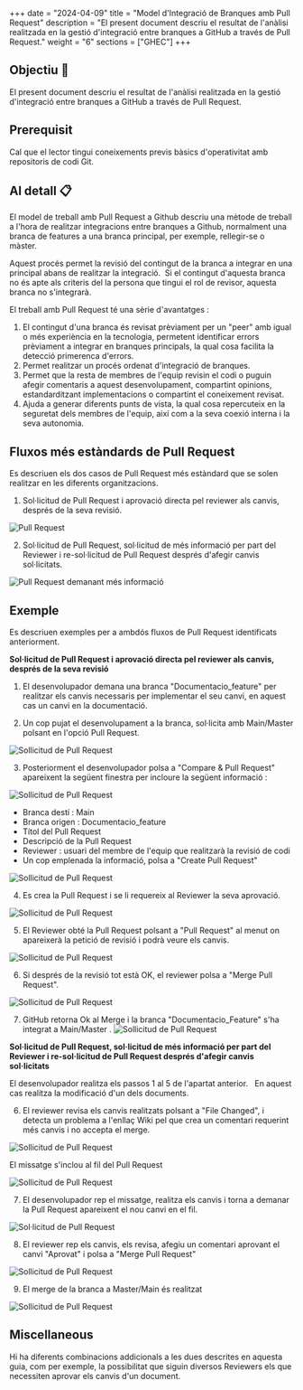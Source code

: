 
+++
date         = "2024-04-09"
title        = "Model d'Integració de Branques amb Pull Request"
description  = "El present document descriu el resultat de l'anàlisi realitzada en la gestió d'integració entre branques a GitHub a través de Pull Request."
weight      = "6"
sections    = ["GHEC"]
+++

## Objectiu 🚀
El present document descriu el resultat de l'anàlisi realitzada en la gestió d'integració entre branques a GitHub a través de Pull Request.

## Prerequisit
Cal que el lector tingui coneixements previs bàsics d'operativitat amb repositoris de codi Git.

## Al detall 📋

El model de treball amb Pull Request a Github descriu una mètode de treball a l'hora de realitzar integracions entre branques a Github, normalment una branca de features a una branca principal, per exemple, rellegir-se o màster.

Aquest procés permet la revisió del contingut de la branca a integrar en una principal abans de realitzar la integració.  Si el contingut d'aquesta branca no és apte als criteris del la persona que tingui el rol de revisor, aquesta branca no s'integrarà. 

El treball amb Pull Request té una sèrie d'avantatges :

1. El contingut d'una branca és revisat prèviament per un "peer" amb igual o més experiència en la tecnologia, permetent identificar errors prèviament a integrar en branques principals, la qual cosa facilita la detecció primerenca d'errors.
2. Permet realitzar un procés ordenat d'integració de branques.
3. Permet que la resta de membres de l'equip revisin el codi o puguin afegir comentaris a aquest desenvolupament, compartint opinions, estandarditzant implementacions o compartint el coneixement revisat.  
4. Ajuda a generar diferents punts de vista, la qual cosa repercuteix en la seguretat dels membres de l'equip, així com a la seva coexió interna i la seva autonomia.

## Fluxos més estàndards de Pull Request
Es descriuen els dos casos de Pull Request més estàndard que se solen realitzar en les diferents organitzacions.

1. Sol·licitud de Pull Request i aprovació directa pel reviewer als canvis, després de la seva revisió.

![Pull Request](/images/GHEC/pullrequestOK.png)

2. Sol·licitud de Pull Request, sol·licitud de més informació per part del Reviewer i re-sol·licitud de Pull Request després d'afegir canvis sol·licitats.

![Pull Request demanant més informació ](/images/GHEC/pullrequestKO.png)

## Exemple

Es descriuen exemples per a ambdós fluxos de Pull Request identificats anteriorment.

**Sol·licitud de Pull Request i aprovació directa pel reviewer als canvis, després de la seva revisió**

1. El desenvolupador demana una branca "Documentacio_feature" per realitzar els canvis necessaris per implementar el seu canvi, en aquest cas un canvi en la documentació.

2. Un cop pujat el desenvolupament a la branca, sol·licita amb Main/Master polsant en l'opció Pull Request.

![Sollicitud de Pull Request ](/images/GHEC/3SolicitudPullRequest.png)

3. Posteriorment el desenvolupador polsa a "Compare & Pull Request" apareixent la següent finestra per incloure la següent informació :

![Sollicitud de Pull Request ](/images/GHEC/4SolicitudPullRequest.png) 

+ Branca destí : Main
+ Branca origen : Documentacio_feature
+ Títol del Pull Request
+ Descripció de la Pull Request
+ Reviewer : usuari del membre de l'equip que realitzarà la revisió de codi
+ Un cop emplenada la informació, polsa a "Create Pull Request"

![Sollicitud de Pull Request ](/images/GHEC/4CreacionPullrequest.png)

4. Es crea la Pull Request i se li requereix al Reviewer la seva aprovació.

![Sollicitud de Pull Request ](/images/GHEC/5PullRequestCreada.png)

5. El Reviewer obté la Pull Request polsant a "Pull Request" al menut on apareixerà la petició de revisió i podrà veure els canvis.

![Sollicitud de Pull Request ](/images/GHEC/6RevisionCambios.png)

6. Si després de la revisió tot està OK, el reviewer polsa a "Merge Pull Request".

![Sollicitud de Pull Request ](/images/GHEC/7MergePullRequest.png)

7. GitHub retorna Ok al Merge i la branca "Documentacio_Feature" s'ha integrat a Main/Master
.
![Sollicitud de Pull Request ](/images/GHEC/8PullRequestRealizado.png)

**Sol·licitud de Pull Request, sol·licitud de més informació per part del Reviewer i re-sol·licitud de Pull Request després d'afegir canvis sol·licitats**

El desenvolupador realitza els passos 1 al 5 de l'apartat anterior.   En aquest cas realitza la modificació d'un dels documents.

6. El reviewer revisa els canvis realitzats polsant a "File Changed", i detecta un problema a l'enllaç Wiki pel que crea un comentari requerint més canvis i no accepta el merge.

![Sollicitud de Pull Request ](/images/GHEC/8ReviewCambios.png)

El missatge s'inclou al fil del Pull Request

![Sollicitud de Pull Request ](/images/GHEC/8ReviewCambiosII.png)


7. El desenvolupador rep el missatge, realitza els canvis i torna a demanar la Pull Request apareixent el nou canvi en el fil.

![Sol·licitud de Pull Request ](/images/GHEC/9ImproveCode.png)

8. El reviewer rep els canvis, els revisa, afegiu un comentari aprovant el canvi "Aprovat" i polsa a "Merge Pull Request"

![Sollicitud de Pull Request ](/images/GHEC/10AprobacionReview.png)

9. El merge de la branca a Master/Main és realitzat

![Sollicitud de Pull Request ](/images/GHEC/11AprobacionReview.png)

## Miscellaneous
Hi ha diferents combinacions addicionals a les dues descrites en aquesta guia, com per exemple, la possibilitat que siguin diversos Reviewers els que necessiten aprovar els canvis d'un document.
